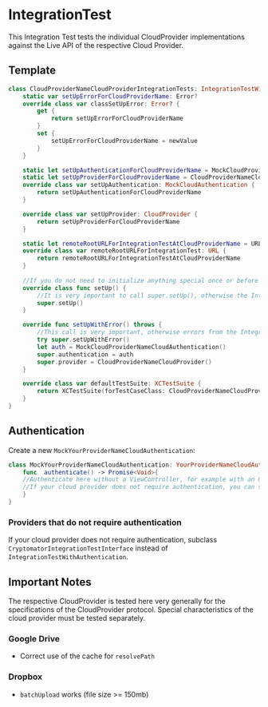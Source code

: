 # IntegrationTest

This Integration Test tests the individual CloudProvider implementations against the Live API of the respective Cloud Provider. 

## Template
```swift
class CloudProviderNameCloudProviderIntegrationTests: IntegrationTestWithAuthentication {
	static var setUpErrorForCloudProviderName: Error?
	override class var classSetUpError: Error? {
		get {
			return setUpErrorForCloudProviderName
		}
		set {
			setUpErrorForCloudProviderName = newValue
		}
	}

	static let setUpAuthenticationForCloudProviderName = MockCloudProviderNameCloudAuthentication()
	static let setUpProviderForCloudProviderName = CloudProviderNameCloudProvider()
	override class var setUpAuthentication: MockCloudAuthentication {
		return setUpAuthenticationForCloudProviderName
	}

	override class var setUpProvider: CloudProvider {
		return setUpProviderForCloudProviderName
	}

	static let remoteRootURLForIntegrationTestAtCloudProviderName = URL(fileURLWithPath: "/yourPath/", isDirectory: true)
	override class var remoteRootURLForIntegrationTest: URL {
		return remoteRootURLForIntegrationTestAtCloudProviderName
	}
	
	//If you do not need to initialize anything special once or before the IntegrationTest setup, you can ignore this function.
	override class func setUp() {
		//It is very important to call super.setUp(), otherwise the IntegrationTest will not be built correctly.
		super.setUp()
	}

	override func setUpWithError() throws {
		//This call is very important, otherwise errors from the IntegrationTest once setup will not be considered correctly.
		try super.setUpWithError()
		let auth = MockCloudProviderNameCloudAuthentication()
		super.authentication = auth
		super.provider = CloudProviderNameCloudProvider()
	}

	override class var defaultTestSuite: XCTestSuite {
		return XCTestSuite(forTestCaseClass: CloudProviderNameCloudProviderIntegrationTests.self)
	}
}
```
## Authentication

Create a new `MockYourProviderNameCloudAuthentication`:
```swift
class MockYourProviderNameCloudAuthentication: YourProviderNameCloudAuthentication, MockCloudAuthentication {
	func  authenticate() -> Promise<Void>{
	//Authenticate here without a ViewController, for example with an OAuth token.
	//If your cloud provider does not require authentication, you can simply fulfill the Promise directly.
	}
}
```
### Providers that do not require authentication

If your cloud provider does not require authentication, subclass `CryptomatorIntegrationTestInterface` instead of `IntegrationTestWithAuthentication`.


## Important Notes

The respective CloudProvider is tested here very generally for the specifications of the CloudProvider protocol. Special characteristics of the cloud provider must be tested separately.

### Google Drive

 - Correct use of the cache for `resolvePath` 

### Dropbox
- `batchUpload` works (file size >= 150mb)
